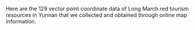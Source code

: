 Here are the 129 vector point coordinate data of Long March red tourism resources in Yunnan that we collected and obtained through online map information.